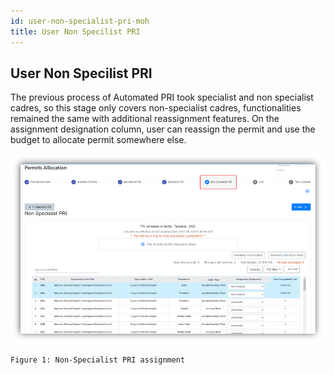 ```yaml
---
id: user-non-specialist-pri-moh
title: User Non Specilist PRI
---
```


## User Non Specilist PRI

The previous process of Automated PRI took specialist and non specialist cadres, so this stage only covers non-specialist cadres, functionalities remained the same with additional reassignment features. On the assignment designation column, user can reassign the permit and use the budget to allocate permit somewhere else.

![img alt](/img/non-specialist-pri-moh.png)

    Figure 1: Non-Specialist PRI assignment
